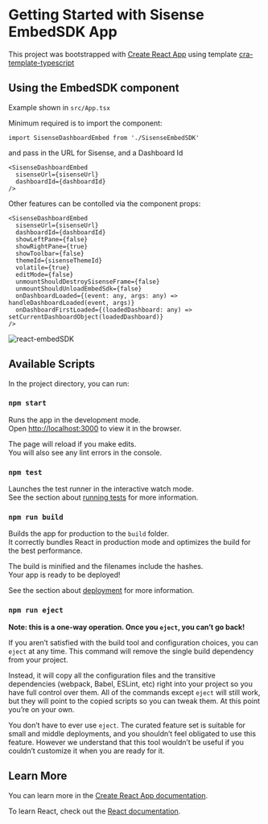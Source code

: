 # Getting Started with Sisense EmbedSDK App

This project was bootstrapped with [Create React App](https://github.com/facebook/create-react-app) using template [cra-template-typescript](https://www.npmjs.com/package/cra-template-typescript)

## Using the EmbedSDK component

Example shown in `src/App.tsx`

Minimum required is to import the component:
```
import SisenseDashboardEmbed from './SisenseEmbedSDK'
```

and pass in the URL for Sisense, and a Dashboard Id
```
<SisenseDashboardEmbed
  sisenseUrl={sisenseUrl}
  dashboardId={dashboardId}
/>
```

Other features can be contolled via the component props:

```
<SisenseDashboardEmbed
  sisenseUrl={sisenseUrl}
  dashboardId={dashboardId}
  showLeftPane={false}
  showRightPane={true}
  showToolbar={false}
  themeId={sisenseThemeId}
  volatile={true}
  editMode={false}
  unmountShouldDestroySisenseFrame={false}
  unmountShouldUnloadEmbedSdk={false}
  onDashboardLoaded={(event: any, args: any) => handleDashboardLoaded(event, args)}
  onDashboardFirstLoaded={(loadedDashboard: any) => setCurrentDashboardObject(loadedDashboard)}
/>
```

![react-embedSDK](https://user-images.githubusercontent.com/9842660/232162477-1871de35-25dd-4936-8e31-949180004439.gif)


## Available Scripts

In the project directory, you can run:

### `npm start`

Runs the app in the development mode.\
Open [http://localhost:3000](http://localhost:3000) to view it in the browser.

The page will reload if you make edits.\
You will also see any lint errors in the console.

### `npm test`

Launches the test runner in the interactive watch mode.\
See the section about [running tests](https://facebook.github.io/create-react-app/docs/running-tests) for more information.

### `npm run build`

Builds the app for production to the `build` folder.\
It correctly bundles React in production mode and optimizes the build for the best performance.

The build is minified and the filenames include the hashes.\
Your app is ready to be deployed!

See the section about [deployment](https://facebook.github.io/create-react-app/docs/deployment) for more information.

### `npm run eject`

**Note: this is a one-way operation. Once you `eject`, you can’t go back!**

If you aren’t satisfied with the build tool and configuration choices, you can `eject` at any time. This command will remove the single build dependency from your project.

Instead, it will copy all the configuration files and the transitive dependencies (webpack, Babel, ESLint, etc) right into your project so you have full control over them. All of the commands except `eject` will still work, but they will point to the copied scripts so you can tweak them. At this point you’re on your own.

You don’t have to ever use `eject`. The curated feature set is suitable for small and middle deployments, and you shouldn’t feel obligated to use this feature. However we understand that this tool wouldn’t be useful if you couldn’t customize it when you are ready for it.

## Learn More

You can learn more in the [Create React App documentation](https://facebook.github.io/create-react-app/docs/getting-started).

To learn React, check out the [React documentation](https://reactjs.org/).
